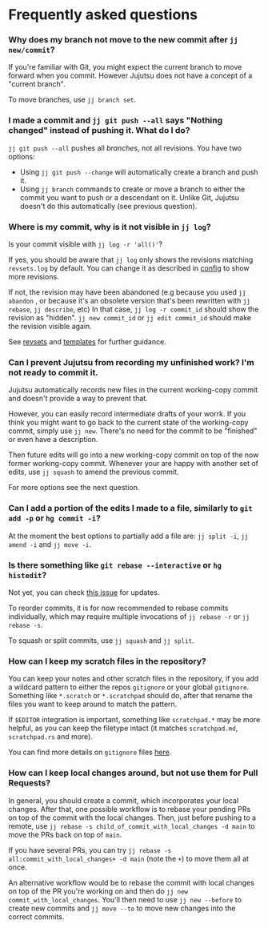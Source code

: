 # Frequently asked questions

### Why does my branch not move to the new commit after `jj new/commit`?

If you're familiar with Git, you might expect the current branch to move forward
when you commit. However Jujutsu does not have a concept of a "current branch".

To move branches, use `jj branch set`. 

### I made a commit and `jj git push --all` says "Nothing changed" instead of pushing it. What do I do?

`jj git push --all` pushes all _branches_, not all revisions. You have two 
options: 

* Using `jj git push --change` will automatically create a branch and push it.
* Using `jj branch` commands to create or move a branch to either the commit 
you want to push or a descendant on it. Unlike Git, Jujutsu doesn't do this 
automatically (see previous question).

### Where is my commit, why is it not visible in `jj log`? 

Is your commit visible with `jj log -r 'all()'`? 

If yes, you should be aware that `jj log` only shows the revisions matching 
`revsets.log` by default. You can change it as described in [config] to show 
more revisions. 

If not, the revision may have been abandoned (e.g because you used `jj abandon`
, or because it's an obsolete version that's been rewritten with `jj rebase`, 
`jj describe`, etc) In that case, `jj log -r commit_id` should show the 
revision as "hidden". `jj new commit_id` or `jj edit commit_id` should make the
revision visible again.

See [revsets] and [templates] for further guidance.

### Can I prevent Jujutsu from recording my unfinished work? I'm not ready to commit it.

Jujutsu automatically records new files in the current working-copy commit and
doesn't provide a way to prevent that.

However, you can easily record intermediate drafts of your worrk. If you think 
you might want to go back to the current state of the working-copy commit, 
simply use `jj new`. There's no need for the commit to be "finished" or even 
have a description. 

Then future edits will go into a new working-copy commit on top of the now 
former working-copy commit. Whenever your are happy with another set of edits,
use `jj squash` to amend the previous commit. 

For more options see the next question.

### Can I add a portion of the edits I made to a file, similarly to `git add -p` or `hg commit -i`?

At the moment the best options to partially add a file are: `jj split -i`,
`jj amend -i` and `jj move -i`. 

### Is there something like `git rebase --interactive` or `hg histedit`? 

Not yet, you can check [this issue] for updates.

To reorder commits, it is for now recommended to rebase commits individually, 
which may require multiple invocations of `jj rebase -r` or `jj rebase -s`.

To squash or split commits, use `jj squash` and `jj split`.

### How can I keep my scratch files in the repository?

You can keep your notes and other scratch files in the repository, if you add 
a wildcard pattern to either the repos `gitignore` or your global `gitignore`.
Something like `*.scratch` or `*.scratchpad` should do, after that rename the
files you want to keep around to match the pattern. 

If `$EDITOR` integration is important, something like `scratchpad.*` may be more 
helpful, as you can keep the filetype intact (it matches `scratchpad.md`, 
`scratchpad.rs` and more).

You can find more details on `gitignore` files [here][gitignore].

### How can I keep local changes around, but not use them for Pull Requests? 

In general, you should create a commit, which incorporates your local changes.
After that, one possible workflow is to rebase your pending PRs on top of the 
commit with the local changes. Then, just before pushing to a remote, use 
`jj rebase -s child_of_commit_with_local_changes -d main` to move the PRs back
on top of `main`.

If you have several PRs, you can try `jj rebase -s all:commit_with_local_changes+ -d main`
(note the `+`) to move them all at once. 

An alternative workflow would be to rebase the commit with local changes on
top of the PR you're working on and then do `jj new commit_with_local_changes`.
You'll then need to use `jj new --before` to create new commits and `jj move --to`
to move new changes into the correct commits.

[config]: ./config.md
[gitignore]: https://git-scm.com/docs/gitignore
[revsets]: ./revsets.md
[templates]: ./templates.md
[this issue]: https://github.com/martinvonz/jj/issues/1531
